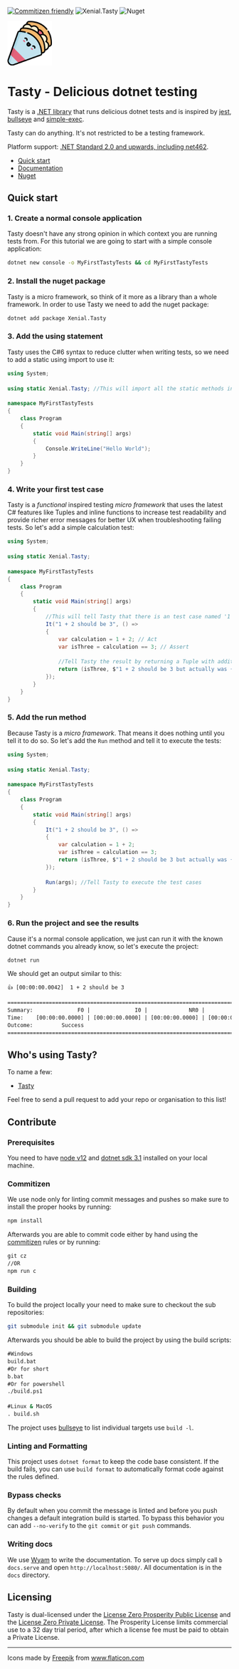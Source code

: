 
[![Commitizen friendly](https://img.shields.io/badge/commitizen-friendly-brightgreen.svg)](http://commitizen.github.io/cz-cli/) ![Xenial.Tasty](https://github.com/xenial-io/Tasty/workflows/Xenial.Tasty/badge.svg) ![Nuget](https://img.shields.io/nuget/v/Xenial.Tasty)

<img src="img/logo.svg" width="100px" />

# Tasty - Delicious dotnet testing

Tasty is a [.NET library](https://www.nuget.org/packages/Xenial.Tasty) that runs delicious dotnet tests and is inspired by [jest](http://jestjs.io/), [bullseye](https://github.com/adamralph/bullseye) and [simple-exec](https://github.com/adamralph/simple-exec).

Tasty can do anything. It's not restricted to be a testing framework.

Platform support: [.NET Standard 2.0 and upwards, including net462](https://docs.microsoft.com/en-us/dotnet/standard/net-standard).  

- [Quick start](#quick-start)
- [Documentation](https://tasty.xenial.io)
- [Nuget](https://www.nuget.org/packages/Xenial.Tasty/)

## Quick start

### 1. Create a normal console application

Tasty doesn't have any strong opinion in which context you are running tests from. For this tutorial we are going to start with a simple console application:

```cmd
dotnet new console -o MyFirstTastyTests && cd MyFirstTastyTests
```

### 2. Install the nuget package

Tasty is a micro framework, so think of it more as a library than a whole framework. In order to use Tasty we need to add the nuget package:

```cmd
dotnet add package Xenial.Tasty
```

### 3. Add the using statement

Tasty uses the C#6 syntax to reduce clutter when writing tests, so we need to add a static using import to use it:

```cs
using System;

using static Xenial.Tasty; //This will import all the static methods into the current namespace

namespace MyFirstTastyTests
{
    class Program
    {
        static void Main(string[] args)
        {
            Console.WriteLine("Hello World");
        }
    }
}
```

### 4. Write your first test case

Tasty is a *functional* inspired testing *micro framework* that uses the latest C# features like Tuples and inline functions to increase test readability and provide richer error messages for better UX when troubleshooting failing tests. So let's add a simple calculation test:

```cs
using System;

using static Xenial.Tasty;

namespace MyFirstTastyTests
{
    class Program
    {
        static void Main(string[] args)
        {
            //This will tell Tasty that there is an test case named '1 + 2 should be 3'
            It("1 + 2 should be 3", () =>
            {
                var calculation = 1 + 2; // Act
                var isThree = calculation == 3; // Assert

                //Tell Tasty the result by returning a Tuple with additional information
                return (isThree, $"1 + 2 should be 3 but actually was {calculation}");
            });
        }
    }
}
```

### 5. Add the run method

Because Tasty is a *micro framework*. That means it does nothing until you tell it to do so. So let's add the `Run` method and tell it to execute the tests:

```cs
using System;

using static Xenial.Tasty;

namespace MyFirstTastyTests
{
    class Program
    {
        static void Main(string[] args)
        {
            It("1 + 2 should be 3", () =>
            {
                var calculation = 1 + 2;
                var isThree = calculation == 3;
                return (isThree, $"1 + 2 should be 3 but actually was {calculation}");
            });

            Run(args); //Tell Tasty to execute the test cases
        }
    }
}
```

### 6. Run the project and see the results

Cause it's a normal console application, we just can run it with the known dotnet commands you already know, so let's execute the project:

```cmd
dotnet run
```

We should get an output similar to this:

```txt
👍 [00:00:00.0042]  1 + 2 should be 3

=================================================================================================
Summary:              F0 |              I0 |             NR0 |              S1 | T1
Time:    [00:00:00.0000] | [00:00:00.0000] | [00:00:00.0000] | [00:00:00.0042] | [00:00:00.0042]
Outcome:         Success
=================================================================================================
```

## Who's using Tasty?

To name a few:

- [Tasty](https://github.com/xenial-io/Tasty)

Feel free to send a pull request to add your repo or organisation to this list!

## Contribute

### Prerequisites

You need to have [node v12](https://nodejs.org/en/download/) and [dotnet sdk 3.1](https://dotnet.microsoft.com/download) installed on your local machine.

### Commitizen

We use node only for linting commit messages and pushes so make sure to install the proper hooks by running:

```cmd
npm install
```

Afterwards you are able to commit code either by hand using the [commitizen](https://www.npmjs.com/package/commitizen) rules or by running:

```cmd
git cz
//OR
npm run c
```  

### Building

To build the project locally your need to make sure to checkout the sub repositories:

```bash
git submodule init && git submodule update
```

Afterwards you should be able to build the project by using the build scripts:

```cmd
#Windows
build.bat
#Or for short
b.bat
#Or for powershell
./build.ps1

#Linux & MacOS
. build.sh
```

The project uses [bullseye](https://github.com/adamralph/bullseye) to list individual targets use `build -l`.

### Linting and Formatting

This project uses `dotnet format` to keep the code base consistent. If the build fails, you can use `build format` to automatically format code against the rules defined.

### Bypass checks

By default when you commit the message is linted and before you push changes a default integration build is started. To bypass this behavior you can add `--no-verify` to the `git commit` or `git push` commands.

### Writing docs

We use [Wyam](https://wyam.io/) to write the documentation. To serve up docs simply call `b docs.serve` and open `http://localhost:5080/`. All documentation is in the `docs` directory.

## Licensing

Tasty is dual-licensed under the [License Zero Prosperity Public License](https://licensezero.com/licenses/prosperity) and the [License Zero Private License](https://licensezero.com/licenses/private). The Prosperity License limits commercial use to a 32 day trial period, after which a license fee must be paid to obtain a Private License.

---

<div>Icons made by <a href="https://www.flaticon.com/authors/freepik" title="Freepik">Freepik</a> from <a href="https://www.flaticon.com/" title="Flaticon">www.flaticon.com</a></div>
